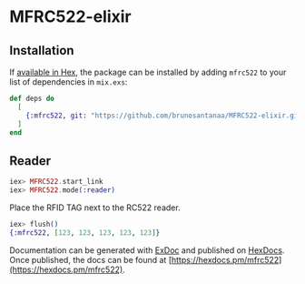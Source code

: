 # MFRC522-elixir

## Installation

If [available in Hex](https://hex.pm/docs/publish), the package can be installed
by adding `mfrc522` to your list of dependencies in `mix.exs`:

```elixir
def deps do
  [
    {:mfrc522, git: "https://github.com/brunosantanaa/MFRC522-elixir.git"}
  ]
end
```

## Reader

```elixir
iex> MFRC522.start_link
iex> MFRC522.mode(:reader)
```

Place the RFID TAG next to the RC522 reader.

```elixir
iex> flush()
{:mfrc522, [123, 123, 123, 123, 123]}
```



Documentation can be generated with [ExDoc](https://github.com/elixir-lang/ex_doc)
and published on [HexDocs](https://hexdocs.pm). Once published, the docs can
be found at [https://hexdocs.pm/mfrc522](https://hexdocs.pm/mfrc522).
